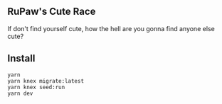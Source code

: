 ## RuPaw's Cute Race
If don't find yourself cute, how the hell are you gonna find anyone else cute?

## Install

```
yarn
yarn knex migrate:latest
yarn knex seed:run
yarn dev
```
